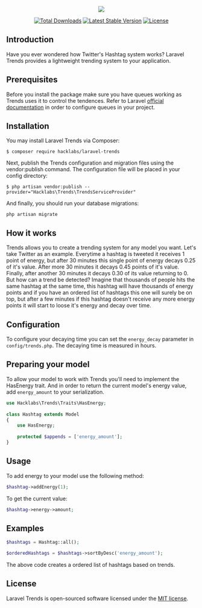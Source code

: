 <p align="center"><img src="https://i.ibb.co/cccf74t/logo.png"></p>


<p align="center">
<a href="https://packagist.org/packages/hacklabsde/laravel-trends"><img src="https://poser.pugx.org/hacklabsdev/laravel-trends/d/total" alt="Total Downloads"></a> <a href="https://packagist.org/packages/hacklabsde/laravel-trends"><img src="https://poser.pugx.org/hacklabsdev/laravel-trends/v/stable" alt="Latest Stable Version"></a> <a href="https://packagist.org/packages/hacklabsde/laravel-trends"><img src="https://poser.pugx.org/hacklabsdev/laravel-trends/license" alt="License"></a>
</p>

## Introduction

Have you ever wondered how Twitter's Hashtag system works? Laravel Trends provides a lightweight trending system to your application.

## Prerequisites

Before you install the package make sure you have queues working as Trends uses it to control the tendences. Refer to Laravel [official documentation](https://laravel.com/docs/master/queues#introduction "official documentation") in order to configure queues in your project.

## Installation

You may install Laravel Trends via Composer:

`$ composer require hacklabs/laravel-trends`

Next, publish the Trends configuration and migration files using the vendor:publish command. The configuration file will be placed in your config directory:

`$ php artisan vendor:publish --provider="Hacklabs\Trends\TrendsServiceProvider"`

And finally, you should run your database migrations:

`php artisan migrate`

## How it works

Trends allows you to create a trending system for any model you want. Let's take Twitter as an example. Everytime a hashtag is tweeted it receives 1 point of energy, but after 30 minutes this single point of energy decays 0.25 of it's value. After more 30 minutes it decays 0.45 points of it's value. Finally, after another 30 minutes it decays 0.30 of its value returning to 0. But how can a trend be detected? Imagine that thousands of people hits the same hashtag at the same time, this hashtag will have thousands of energy points and if you have an ordered list of hashtags this one will surely be on top, but after a few minutes if this hashtag doesn't receive any more energy points it will start to loose it's energy and decay over time.

## Configuration

To configure your decaying time you can set the `energy_decay` parameter in `config/trends.php`. The decaying time is measured in hours.

## Preparing your model

To allow your model to work with Trends you'll need to implement the HasEnergy trait. And in order to return the current model's energy value, add `energy_amount` to your serialization.
```php
use Hacklabs\Trends\Traits\HasEnergy;
    
class Hashtag extends Model
{
    use HasEnergy;
    
    protected $appends = ['energy_amount'];
}
```
## Usage

To add energy to your model use the following method:
```php
$hashtag->addEnergy(1);
```

To get the current value:

```php
$hashtag->energy->amount;
```

## Examples

```php
$hashtags = Hashtag::all();

$orderedHashtags = $hashtags->sortByDesc('energy_amount');
```

The above code creates a ordered list of hashtags based on trends.

## License

Laravel Trends is open-sourced software licensed under the [MIT license](LICENSE.md).
